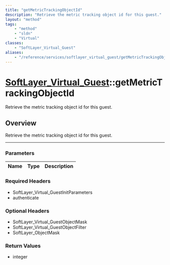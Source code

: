 ```yaml
---
title: "getMetricTrackingObjectId"
description: "Retrieve the metric tracking object id for this guest."
layout: "method"
tags:
    - "method"
    - "sldn"
    - "Virtual"
classes:
    - "SoftLayer_Virtual_Guest"
aliases:
    - "/reference/services/softlayer_virtual_guest/getMetricTrackingObjectId"
---
```

# [SoftLayer_Virtual_Guest](/reference/services/SoftLayer_Virtual_Guest)::getMetricTrackingObjectId


Retrieve the metric tracking object id for this guest.


## Overview 
Retrieve the metric tracking object id for this guest.

-----

### Parameters 
|Name | Type | Description |
| --- | --- | --- |


### Required Headers
* SoftLayer_Virtual_GuestInitParameters
* authenticate


### Optional Headers
* SoftLayer_Virtual_GuestObjectMask
* SoftLayer_Virtual_GuestObjectFilter
* SoftLayer_ObjectMask

### Return Values
* integer




